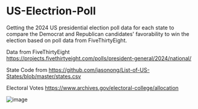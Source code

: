 # US-Electrion-Poll

Getting the 2024 US presidential election poll data for each state to compare the Democrat and Republican candidates' favorability to win the election based on poll data from FiveThirtyEight.

Data from FiveThirtyEight https://projects.fivethirtyeight.com/polls/president-general/2024/national/

State Code from https://github.com/jasonong/List-of-US-States/blob/master/states.csv

Electoral Votes https://www.archives.gov/electoral-college/allocation


![image]([https://github.com/user-attachments/assets/bc7d7510-2235-4f87-abc2-f1dbd7be5afe](https://github.com/sasukewong/US-Electrion-Poll/blob/main/Data%20Visualization.png))
